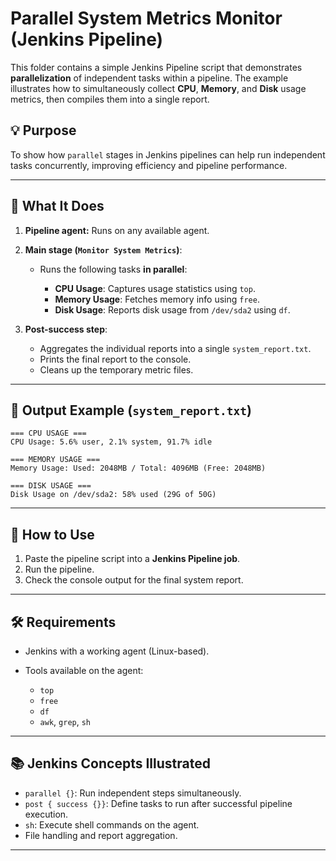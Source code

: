 # Parallel System Metrics Monitor (Jenkins Pipeline)

This folder contains a simple Jenkins Pipeline script that demonstrates **parallelization** of independent tasks within a pipeline. The example illustrates how to simultaneously collect **CPU**, **Memory**, and **Disk** usage metrics, then compiles them into a single report.

## 💡 Purpose

To show how `parallel` stages in Jenkins pipelines can help run independent tasks concurrently, improving efficiency and pipeline performance.

---

## 🧪 What It Does

1. **Pipeline agent:** Runs on any available agent.
2. **Main stage (`Monitor System Metrics`)**:

   * Runs the following tasks **in parallel**:

     * **CPU Usage**: Captures usage statistics using `top`.
     * **Memory Usage**: Fetches memory info using `free`.
     * **Disk Usage**: Reports disk usage from `/dev/sda2` using `df`.
3. **Post-success step**:

   * Aggregates the individual reports into a single `system_report.txt`.
   * Prints the final report to the console.
   * Cleans up the temporary metric files.

---

## 📄 Output Example (`system_report.txt`)

```text
=== CPU USAGE ===
CPU Usage: 5.6% user, 2.1% system, 91.7% idle

=== MEMORY USAGE ===
Memory Usage: Used: 2048MB / Total: 4096MB (Free: 2048MB)

=== DISK USAGE ===
Disk Usage on /dev/sda2: 58% used (29G of 50G)
```

---

## 🚀 How to Use

1. Paste the pipeline script into a **Jenkins Pipeline job**.
2. Run the pipeline.
3. Check the console output for the final system report.

---

## 🛠️ Requirements

* Jenkins with a working agent (Linux-based).
* Tools available on the agent:

  * `top`
  * `free`
  * `df`
  * `awk`, `grep`, `sh`

---

## 📚 Jenkins Concepts Illustrated

* `parallel {}`: Run independent steps simultaneously.
* `post { success {}}`: Define tasks to run after successful pipeline execution.
* `sh`: Execute shell commands on the agent.
* File handling and report aggregation.

---



